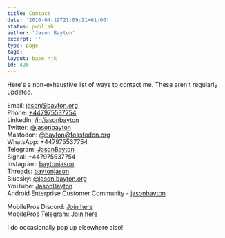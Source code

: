 ```yaml
---
title: Contact
date: '2010-04-19T21:09:21+01:00'
status: publish
author: 'Jason Bayton'
excerpt: ''
type: page
tags: 
layout: base.njk
id: 426
---
```

Here's a non-exhaustive list of ways to contact me. These aren't regularly updated. 

Email: [jason@bayton.org](mailto:jason@bayton.org)  
Phone: [+447975537754](tel:+447975537754)  
LinkedIn: [/in/jasonbayton](https://linkedin.com/in/jasonbayton)  
Twitter: [@jasonbayton](https://twitter.com/jasonbayton)  
Mastodon: [@bayton@fosstodon.org](https://fosstodon.org/@bayton)  
WhatsApp: +447975537754  
Telegram: [JasonBayton](https://t.me/JasonBayton)  
Signal: +447975537754  
Instagram: [baytonjason](https://instagram.com/baytonjason)  
Threads: [baytonjason](https://threads.net/@baytonjason)  
Bluesky: [@jason.bayton.org](https://bsky.app/profile/jason.bayton.org)  
YouTube: [JasonBayton](https://youtube.com/@jasonbayton)  
Android Enterprise Customer Community - [jasonbayton](https://www.androidenterprise.community/t5/user/viewprofilepage/user-id/11)


MobilePros Discord: [Join here](https://discord.gg/KGEpPxnjNu)  
MobilePros Telegram: [Join here](https://t.me/Mobile_Pros)

I do occasionally pop up elsewhere also!